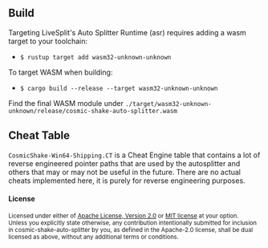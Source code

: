 ## Build

Targeting LiveSplit's Auto Splitter Runtime (asr) requires adding a wasm target to your toolchain:

- `$ rustup target add wasm32-unknown-unknown`

To target WASM when building:

- `$ cargo build --release --target wasm32-unknown-unknown`

Find the final WASM module under `./target/wasm32-unknown-unknown/release/cosmic-shake-auto-splitter.wasm`

## Cheat Table

`CosmicShake-Win64-Shipping.CT` is a Cheat Engine table that contains a lot of reverse engineered pointer paths that are used by the autosplitter and others that may or may not be useful in the future. There are no actual cheats implemented here, it is purely for reverse engineering purposes.

#### License

<sup>
Licensed under either of <a href="LICENSE-APACHE">Apache License, Version
2.0</a> or <a href="LICENSE-MIT">MIT license</a> at your option.       
</sup>

<br>

<sub>
Unless you explicitly state otherwise, any contribution intentionally submitted
for inclusion in cosmic-shake-auto-splitter by you, as defined in the Apache-2.0 license, shall be
dual licensed as above, without any additional terms or conditions.    
</sub>
